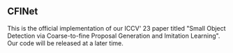 ## CFINet
This is the official implementation of our ICCV' 23 paper titled "Small Object Detection via Coarse-to-fine Proposal Generation and Imitation Learning".
Our code will be released at a later time.
